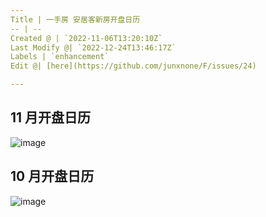 ```yaml
---
Title | 一手房 安居客新房开盘日历
-- | --
Created @ | `2022-11-06T13:20:10Z`
Last Modify @| `2022-12-24T13:46:17Z`
Labels | `enhancement`
Edit @| [here](https://github.com/junxnone/F/issues/24)

---
```


## 11 月开盘日历

![image](https://user-images.githubusercontent.com/2216970/200173617-717ef22a-b451-4cfe-ab85-b3aed84d97ee.png)


## 10 月开盘日历

![image](https://user-images.githubusercontent.com/2216970/200173786-fb86325b-ec65-4957-9a69-7dd14018da41.png)

